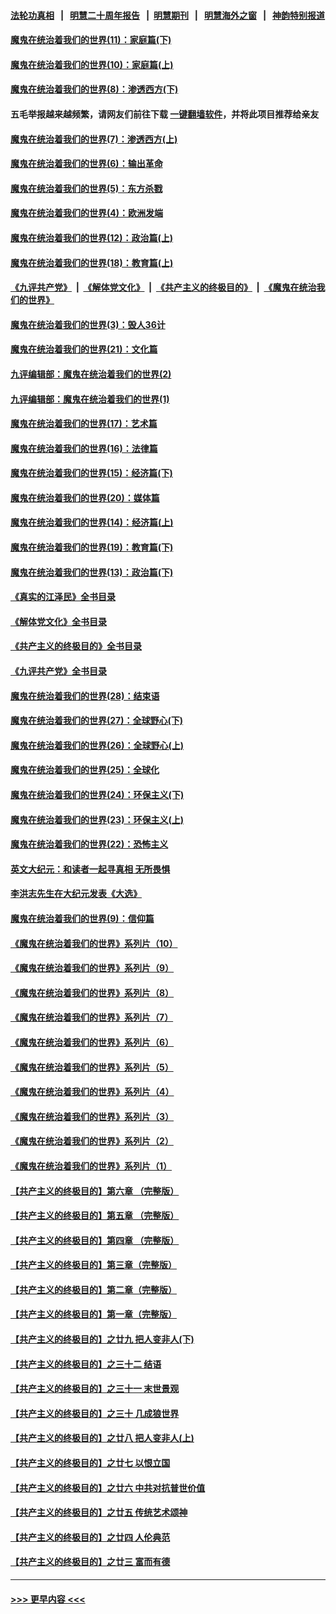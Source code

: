 #### [法轮功真相](https://github.com/gfw-breaker/truth/blob/master/README.md?t=0) &nbsp;&nbsp;|&nbsp;&nbsp; [明慧二十周年报告](https://github.com/gfw-breaker/mh-reports/blob/master/README.md?t=0) &nbsp;&nbsp;|&nbsp;&nbsp;[明慧期刊](https://github.com/gfw-breaker/mh-qikan) &nbsp;&nbsp;|&nbsp;&nbsp; [明慧海外之窗](https://github.com/gfw-breaker/mh-news/blob/master/README.md?t=0) &nbsp;&nbsp;|&nbsp;&nbsp; [神韵特别报道](https://github.com/gfw-breaker/mh-news/blob/master/shenyun.md?t=0)
#### [魔鬼在统治着我们的世界(11)：家庭篇(下)](../pages/nsc422/n10440961.md?t=12150050) 
#### [魔鬼在统治着我们的世界(10)：家庭篇(上)](../pages/nsc422/n10435448.md?t=12150050) 
#### [魔鬼在统治着我们的世界(8)：渗透西方(下)](../pages/nsc422/n10429603.md?t=12150050) 
#### 五毛举报越来越频繁，请网友们前往下载 [一键翻墙软件](https://github.com/gfw-breaker/ssr-accounts)，并将此项目推荐给亲友
#### [魔鬼在统治着我们的世界(7)：渗透西方(上)](../pages/nsc422/n10426013.md?t=12150050) 
#### [魔鬼在统治着我们的世界(6)：输出革命](../pages/nsc422/n10421536.md?t=12150050) 
#### [魔鬼在统治着我们的世界(5)：东方杀戮](../pages/nsc422/n10417707.md?t=12150050) 
#### [魔鬼在统治着我们的世界(4)：欧洲发端](../pages/nsc422/n10414890.md?t=12150050) 
#### [魔鬼在统治着我们的世界(12)：政治篇(上)](../pages/nsc422/n10444576.md?t=12150050) 
#### [魔鬼在统治着我们的世界(18)：教育篇(上)](../pages/nsc422/n10526970.md?t=12150050) 
#### [《九评共产党》](https://github.com/begood0513/9ping.md/blob/master/README.md) &nbsp;|&nbsp; [《解体党文化》](../../../../jtdwh.md/blob/master/README.md)  &nbsp;|&nbsp; [《共产主义的终极目的》](../../../../gczydzjmd.md/blob/master/README.md) &nbsp;|&nbsp; [《魔鬼在统治我们的世界》](../../../../mgztzwmdsj.md/blob/master/README.md) 
#### [魔鬼在统治着我们的世界(3)：毁人36计](../pages/nsc422/n10411583.md?t=12150050) 
#### [魔鬼在统治着我们的世界(21)：文化篇](../pages/nsc422/n10597706.md?t=12150050) 
#### [九评编辑部：魔鬼在统治着我们的世界(2)](../pages/nsc422/n10410036.md?t=12150050) 
#### [九评编辑部：魔鬼在统治着我们的世界(1)](../pages/nsc422/n10406825.md?t=12150050) 
#### [魔鬼在统治着我们的世界(17)：艺术篇](../pages/nsc422/n10499093.md?t=12150050) 
#### [魔鬼在统治着我们的世界(16)：法律篇](../pages/nsc422/n10485969.md?t=12150050) 
#### [魔鬼在统治着我们的世界(15)：经济篇(下)](../pages/nsc422/n10469975.md?t=12150050) 
#### [魔鬼在统治着我们的世界(20)：媒体篇](../pages/nsc422/n10586579.md?t=12150050) 
#### [魔鬼在统治着我们的世界(14)：经济篇(上)](../pages/nsc422/n10457370.md?t=12150050) 
#### [魔鬼在统治着我们的世界(19)：教育篇(下)](../pages/nsc422/n10564808.md?t=12150050) 
#### [魔鬼在统治着我们的世界(13)：政治篇(下)](../pages/nsc422/n10448270.md?t=12150050) 
#### [《真实的江泽民》全书目录](../pages/nsc422/n13721399.md?t=12150050) 
#### [《解体党文化》全书目录](../pages/nsc422/n13721157.md?t=12150050) 
#### [《共产主义的终极目的》全书目录](../pages/nsc422/n13721048.md?t=12150050) 
#### [《九评共产党》全书目录](../pages/nsc422/n13708085.md?t=12150050) 
#### [魔鬼在统治着我们的世界(28)：结束语](../pages/nsc422/n10936246.md?t=12150050) 
#### [魔鬼在统治着我们的世界(27)：全球野心(下)](../pages/nsc422/n10928319.md?t=12150050) 
#### [魔鬼在统治着我们的世界(26)：全球野心(上)](../pages/nsc422/n10900318.md?t=12150050) 
#### [魔鬼在统治着我们的世界(25)：全球化](../pages/nsc422/n10788205.md?t=12150050) 
#### [魔鬼在统治着我们的世界(24)：环保主义(下)](../pages/nsc422/n10695307.md?t=12150050) 
#### [魔鬼在统治着我们的世界(23)：环保主义(上)](../pages/nsc422/n10688613.md?t=12150050) 
#### [魔鬼在统治着我们的世界(22)：恐怖主义](../pages/nsc422/n10614727.md?t=12150050) 
#### [英文大纪元：和读者一起寻真相 无所畏惧](../pages/nsc422/n12542027.md?t=12150050) 
#### [李洪志先生在大纪元发表《大选》](../pages/nsc422/n12534746.md?t=12150050) 
#### [魔鬼在统治着我们的世界(9)：信仰篇](../pages/nsc422/n10432159.md?t=12150050) 
#### [《魔鬼在统治着我们的世界》系列片（10）](../pages/nsc422/n12292670.md?t=12150050) 
#### [《魔鬼在统治着我们的世界》系列片（9）](../pages/nsc422/n12290859.md?t=12150050) 
#### [《魔鬼在统治着我们的世界》系列片（8）](../pages/nsc422/n12287445.md?t=12150050) 
#### [《魔鬼在统治着我们的世界》系列片（7）](../pages/nsc422/n12283425.md?t=12150050) 
#### [《魔鬼在统治着我们的世界》系列片（6）](../pages/nsc422/n12282314.md?t=12150050) 
#### [《魔鬼在统治着我们的世界》系列片（5）](../pages/nsc422/n12281419.md?t=12150050) 
#### [《魔鬼在统治着我们的世界》系列片（4）](../pages/nsc422/n12274024.md?t=12150050) 
#### [《魔鬼在统治着我们的世界》系列片（3）](../pages/nsc422/n12271322.md?t=12150050) 
#### [《魔鬼在统治着我们的世界》系列片（2）](../pages/nsc422/n12269049.md?t=12150050) 
#### [《魔鬼在统治着我们的世界》系列片（1）](../pages/nsc422/n12267575.md?t=12150050) 
#### [【共产主义的终极目的】第六章 （完整版）](../pages/nsc422/n11428913.md?t=12150050) 
#### [【共产主义的终极目的】第五章 （完整版）](../pages/nsc422/n11428912.md?t=12150050) 
#### [【共产主义的终极目的】第四章 （完整版）](../pages/nsc422/n11428907.md?t=12150050) 
#### [【共产主义的终极目的】第三章（完整版）](../pages/nsc422/n11428848.md?t=12150050) 
#### [【共产主义的终极目的】第二章（完整版）](../pages/nsc422/n11428831.md?t=12150050) 
#### [【共产主义的终极目的】第一章（完整版）](../pages/nsc422/n11417651.md?t=12150050) 
#### [【共产主义的终极目的】之廿九 把人变非人(下)](../pages/nsc422/n11344140.md?t=12150050) 
#### [【共产主义的终极目的】之三十二 结语](../pages/nsc422/n11360535.md?t=12150050) 
#### [【共产主义的终极目的】之三十一 末世景观](../pages/nsc422/n11351129.md?t=12150050) 
#### [【共产主义的终极目的】之三十 几成狼世界](../pages/nsc422/n11348280.md?t=12150050) 
#### [【共产主义的终极目的】之廿八 把人变非人(上)](../pages/nsc422/n11340492.md?t=12150050) 
#### [【共产主义的终极目的】之廿七 以恨立国](../pages/nsc422/n11336944.md?t=12150050) 
#### [【共产主义的终极目的】之廿六 中共对抗普世价值](../pages/nsc422/n11324785.md?t=12150050) 
#### [【共产主义的终极目的】之廿五 传统艺术颂神](../pages/nsc422/n11296396.md?t=12150050) 
#### [【共产主义的终极目的】之廿四 人伦典范](../pages/nsc422/n11296397.md?t=12150050) 
#### [【共产主义的终极目的】之廿三 富而有德](../pages/nsc422/n11283598.md?t=12150050) 

----
#### [ >>> 更早内容 <<< ](../indexes/nsc422-earlier.md)
